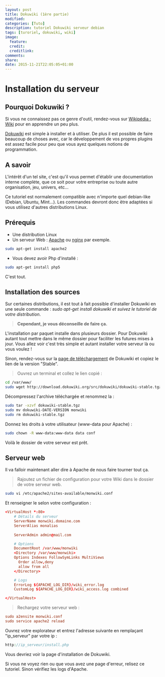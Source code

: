 ```yaml
---
layout: post
title: Dokuwiki (1ère partie)
modified:
categories: [Tuto]
description: tutoriel Dokuwiki serveur debian
tags: [turoriel, dokuwiki, wiki]
image:
  feature:
  credit:
  creditlink:
comments:
share:
date: 2015-11-21T22:05:05+01:00
---
```


# Installation du serveur

## Pourquoi Dokuwiki ?

Si vous ne connaissez pas ce genre d'outil, rendez-vous sur [Wikipédia : Wiki](https://fr.wikipedia.org/wiki/Wiki) pour en apprendre un peu plus. 

[Dokuwiki](https://www.dokuwiki.org/) est simple à installer et à utiliser. De plus il est possible de faire beaucoup de choses avec, car le développement de vos propres plugins est assez facile pour peu que vous ayez quelques notions de programmation.

## A savoir
L'intérêt d'un tel site, c'est qu'il vous permet d'établir une documentation interne complète, que ce soit pour votre entreprise ou toute autre organisation, jeu, univers, etc... 

Ce tutoriel est normalement compatible avec n'importe quel debian-like (Debian, Ubuntu, Mint...). Les commandes devront donc être adaptées si vous utilisez d'autres distributions Linux.

## Prérequis

 * Une distribution Linux
 * Un serveur Web : [Apache](http://www.apache.org/httpd) ou [nginx](http://nginx.org/) par exemple.

```bash
sudo apt-get install apache2
```
 * Vous devez avoir Php d'installé :

```bash
sudo apt-get install php5
```

C'est tout.

## Installation des sources

Sur certaines distributions, il est tout à fait possible d'installer Dokuwiki en une seule commande : *sudo apt-get install dokuwiki et suivez le tutoriel de votre distribution*.

>**Cependant, je vous déconseille de faire ça.** 

L'installation par paquet installe dans plusieurs dossier. Pour Dokuwiki autant tout mettre dans le même dossier pour faciliter les futures mises à jour. Vous allez voir c'est très simple et autant installer votre serveur là ou vous voulez ! 

Sinon, rendez-vous sur la [page de téléchargement](http://download.dokuwiki.org/) de Dokuwiki et copiez le lien de la version "Stable". 

>Ouvrez un terminal et collez le lien copié :

```bash
cd /var/www/
sudo wget http://download.dokuwiki.org/src/dokuwiki/dokuwiki-stable.tgz
```

Décompressez l'archive téléchargée et renommez la :

```bash
sudo tar -xzvf dokuwiki-stable.tgz
sudo mv dokuwiki-DATE-VERSION monwiki
sudo rm dokuwiki-stable.tgz
```

Donnez les droits à votre utilisateur (www-data pour Apache) :

```bash
sudo chown -R www-data:www-data data conf
```

Voilà le dossier de votre serveur est prêt.

## Serveur web

Il va falloir maintenant aller dire à Apache de nous faire tourner tout ça. 

>Rajoutez un fichier de configuration pour votre Wiki dans le dossier de votre serveur web.

```bash
sudo vi /etc/apache2/sites-available/monwiki.conf
```

Et renseigner le selon votre configuration :

```conf
<VirtualHost *:80>
    # Détails du serveur
    ServerName monwiki.domaine.com
    ServerAlias monalias
    
    ServerAdmin admin@mail.com

    # Options
    DocumentRoot /var/www/monwiki
    <Directory /var/www/monwiki>
    Options Indexes FollowSymLinks MultiViews
      Order allow,deny
      allow from all
    </Directory>

    # Logs
    ErrorLog ${APACHE_LOG_DIR}/wiki_error.log
    CustomLog ${APACHE_LOG_DIR}/wiki_access.log combined

</VirtualHost>
```

>Rechargez votre serveur web :

```conf
sudo a2ensite monwiki.conf
sudo service apache2 reload
```

Ouvrez votre explorateur et entrez l'adresse suivante en remplaçant "ip_serveur" par votre ip :

```php
http://ip_serveur/install.php
```

Vous devriez voir la page d'installation de Dokuwiki.

Si vous ne voyez rien ou que vous avez une page d'erreur, relisez ce tutoriel. Sinon vérifiez les logs d'Apache.
